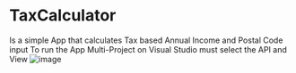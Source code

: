 # TaxCalculator
Is a simple App that calculates Tax based Annual Income and Postal Code input
To run the App Multi-Project on Visual Studio must select the API and View 
![image](https://github.com/GabrielMaphanga/TaxCalculator/assets/10097053/1c8782f1-1d20-4fb8-880c-49dfdb0731c2)

